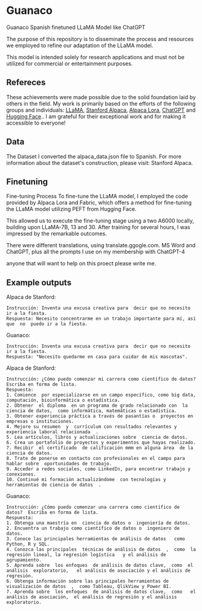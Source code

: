 # Guanaco
Guanaco Spanish finetuned LLaMA Model like ChatGPT

The purpose of this repository is to disseminate the process and resources we employed to refine our adaptation of the LLaMA model.

This model is intended solely for research applications and must not be utilized for commercial or entertainment purposes.

## Refereces 
These achievements were made possible due to the solid foundation laid by others in the field. My work is primarily based on the efforts of the following groups and individuals:
[LLaMA](https://ai.facebook.com/blog/large-language-model-llama-meta-ai/), 
[Stanford Alpaca](https://github.com/tatsu-lab/stanford_alpaca), 
[Alpaca Lora](https://github.com/tloen/alpaca-lora), 
[ChatGPT](https://openai.com/blog/chatgpt) and [Hugging Face](https://huggingface.co/).. I am grateful for their exceptional work and for making it accessible to everyone!

## Data
The Dataset I converted the alpaca_data.json file to Spanish. For more information about the dataset's construction, please visit: Stanford Alpaca.

## Finetuning
Fine-tuning Process To fine-tune the LLaMA model, I employed the code provided by Alpaca Lora and Fabric, which offers a method for fine-tuning the LLaMA model utilizing PEFT from Hugging Face. 

This allowed us to execute the fine-tuning stage using a two A6000 locally, building upon LLaMA-7B, 13 and 30. After training for several hours, I was impressed by the remarkable outcomes. 

There were different translations, using translate.ggogle.com. MS Word and ChatGPT, plus all the prompts I use on my membership with ChatGPT-4

anyone that will want to help on this proect please write me.

## Example outputs

Alpaca de Stanford:
```
Instrucción: Inventa una excusa creativa para  decir que no necesito ir a la fiesta. 
Respuesta: Necesito concentrarme en un trabajo importante para mí, así que  no  puedo ir a la fiesta.
```

Guanaco:
```
Instrucción: Inventa una excusa creativa para  decir que no necesito ir a la fiesta. 
Respuesta: "Necesito quedarme en casa para cuidar de mis mascotas". 
```
Alpaca de Stanford:
```
Instrucción: ¿Cómo puedo comenzar mi carrera como científico de datos?  Escriba en forma de lista.
Respuesta:
1. Comience  por especializarse en un campo específico, como big data, computación, bioinformática o estadística.
2. Obtener  el diploma  en un programa de grado relacionado con  la ciencia de datos,  como informática, matemáticas o estadística. 
3. Obtener experiencia práctica a través de pasantías o  proyectos en empresas o instituciones. 
4. Mejore su resumen  y  currículum con resultados relevantes y  experiencia laboral relacionada  .
5. Lea artículos, libros y actualizaciones sobre  ciencia de datos.
6. Crea un portafolio de proyectos y experimentos que hayas realizado.
7. Recibir  el certificado  de calificación mmm en alguna área  de la ciencia de datos.
8. Trate de ponerse en contacto con profesionales en el campo para hablar sobre  oportunidades de trabajo.
9. Acceder a redes sociales, como LinkedIn, para encontrar trabajo y conexiones.
10. Continué mi formación actualizándome  con tecnologías y herramientas de ciencia de datos  .
```

Guanaco:
```
Instrucción: ¿Cómo puedo comenzar una carrera como científico de datos?  Escriba en forma de lista.
Respuesta: 
1. Obtenga una maestría en  ciencia de datos o  ingeniería de datos.
2. Encuentra un trabajo como científico de datos o  ingeniero de  datos.
3. Conoce las principales herramientas de análisis de datos   como Python, R y SQL.
4. Conozca las principales  técnicas de análisis de datos  ,  como  la regresión lineal, la regresión logística   y el análisis de agrupamiento.
5. Aprenda sobre  los enfoques  de análisis de datos clave,  como  el análisis  exploratorio,   el análisis de asociación y el análisis de regresión.
6. Obtenga información sobre las principales herramientas de visualización de datos  ,  como Tableau, QlikView y Power BI.
7. Aprenda sobre  los enfoques  de análisis de datos clave,  como   el análisis de asociación,  el análisis de regresión y el análisis exploratorio.


